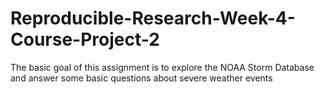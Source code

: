 # Reproducible-Research-Week-4-Course-Project-2
The basic goal of this assignment is to explore the NOAA Storm Database and answer some basic questions about severe weather events
